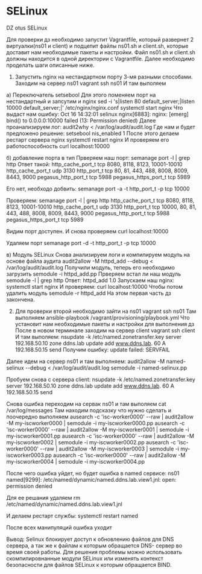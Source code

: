 # SELinux
DZ otus SELinux

Для проверки дз необходимо запустит Vagrantfile, который
развернет 2 виртуалки(ns01 и client) и подцепит файлы ns01.sh и client.sh, которые
доставит нам необходимые пакеты и настройки. Файл ns01.sh и client.sh должны
находится в одной директории с Vagrantfile. Далее необходимо
проделать шаги описанные ниже.

1. Запустить nginx на нестандартном порту 3-мя разными способами.
Заходим на сервер ns01
vagrant ssh ns01
И там выполяем

a) Переключатель setsebool
Для этого поменяем порт на нестандартный и запсутим и nginx
sed -i 's|listen       80 default_server;|listen       10000 default_server;|' /etc/nginx/nginx.conf
systemctl start nginx
Что выдаст нам ошибку:
Oct 16 14:32:01 selinux nginx[6883]: nginx: [emerg] bind() to 0.0.0.0:10000 failed (13: Permission denied)
Далее проанализируем лог:
audit2why < /var/log/audit/audit.log
Где нам и будет предложено решение:
setsebool nis_enabled 1
После этого делаем рестарт сервера nginx
systemctl restart nginx
И проверяем его работоспособность
curl localhost:10000

б) добавление порта в тип
Прверяем наш порт:
semanage port -l | grep http
Ответ такой:
http_cache_port_t              tcp      8080, 8118, 8123, 10001-10010
http_cache_port_t              udp      3130
http_port_t                    tcp      80, 81, 443, 488, 8008, 8009, 8443, 9000
pegasus_http_port_t            tcp      5988
pegasus_https_port_t           tcp      5989

Его нет, необходо добвить:
semanage port -a -t http_port_t -p tcp 10000

Проверяем:
semanage port -l | grep http
http_cache_port_t              tcp      8080, 8118, 8123, 10001-10010
http_cache_port_t              udp      3130
http_port_t                    tcp      10000, 80, 81, 443, 488, 8008, 8009, 8443, 9000
pegasus_http_port_t            tcp      5988
pegasus_https_port_t           tcp      5989

Видим порт доступен. И снова проверяем
curl localhost:10000

Удаляем порт 
semanage port -d -t http_port_t -p tcp 10000

в) Модуль SELinux
Снова анализируем логи и компилируем модуль на основе файла аудита
audit2allow -M httpd_add --debug < /var/log/audit/audit.log
Получили модуль, теперь его необходимо загрузить
semodule -i httpd_add.pp
Прверяем встал ли наш модуль
semodule -l | grep http
Ответ:
httpd_add       1.0
Запускаем наш nginx:
systemctl start nginx
И проверяем:
curl localhost:10000
Чтобы потом удалить модуль
semodule -r httpd_add
На этом первая часть дз закончена.

2. Для проверки второй необходимо зайти на ns01
vagrant ssh ns01
Там выполняем
ansible-playbook /vagrant/provisioning/playbook.yml
Что установит нам необходимые пакеты и настройки для выполнения дз
После в новом терминале заходим на сервер client
vagrant ssh client
И там выполяем:
nsupdate -k /etc/named.zonetransfer.key
server 192.168.50.10
zone ddns.lab
update add www.ddns.lab. 60 A 192.168.50.15
send
Получим ошибку:
update failed: SERVFAIL

Далее идем на сервер ns01 и там выполняем:
audit2allow -M named-selinux --debug  < /var/log/audit/audit.log
semodule -i named-selinux.pp

Пробуем снова с сервера client:
nsupdate -k /etc/named.zonetransfer.key
server 192.168.50.10
zone ddns.lab
update add www.ddns.lab. 60 A 192.168.50.15
send

Снова ошибка переходим на сервак ns01 и там выполяем
cat /var/log/messages
Там находим подсказку что нужно сделать и поочередно выполняем
ausearch -c 'isc-worker0000' --raw | audit2allow -M my-iscworker0000 | semodule -i my-iscworker0000.pp
ausearch -c 'isc-worker0000' --raw | audit2allow -M my-iscworker0001 | semodule -i my-iscworker0001.pp
ausearch -c 'isc-worker0000' --raw | audit2allow -M my-iscworker0002 | semodule -i my-iscworker0002.pp
ausearch -c 'isc-worker0000' --raw | audit2allow -M my-iscworker0003 | semodule -i my-iscworker0003.pp
ausearch -c 'isc-worker0000' --raw | audit2allow -M my-iscworker0004 | semodule -i my-iscworker0004.pp

После чего ошибка уйдет, но будет ошибка в named сервисе:
ns01 named[9299]: /etc/named/dynamic/named.ddns.lab.view1.jnl: open: permission denied

Для ее решания удаляем
rm /etc/named/dynamic/named.ddns.lab.view1.jnl

И делаем рестарт службы:
systemctl restart named

После всех манипуляций ошибка уходит

Вывод:
Selinux блокирует доступ к обновлению файлов для DNS сервера, а так же к файлам к которым обращается DNS-
сервер во время своей работы. 
Для решения проблемы можно использовать скомпилировнанные модули SELinux или изменять контекст безопасности
для файлов SELinux к которым обращается BIND.